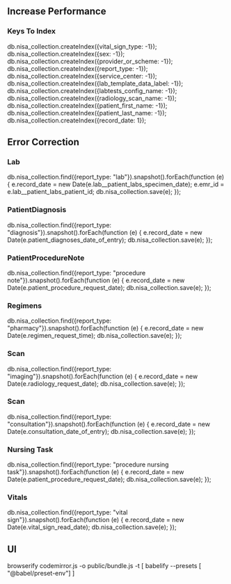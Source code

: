 ## Increase Performance 

### Keys To Index
db.nisa_collection.createIndex({vital_sign_type: -1});
db.nisa_collection.createIndex({sex: -1});
db.nisa_collection.createIndex({provider_or_scheme: -1});
db.nisa_collection.createIndex({report_type: -1});
db.nisa_collection.createIndex({service_center: -1});
db.nisa_collection.createIndex({lab_template_data_label: -1});
db.nisa_collection.createIndex({labtests_config_name: -1});
db.nisa_collection.createIndex({radiology_scan_name: -1});
db.nisa_collection.createIndex({patient_first_name: -1});
db.nisa_collection.createIndex({patient_last_name: -1});
db.nisa_collection.createIndex({record_date: 1});

## Error Correction

### Lab
db.nisa_collection.find({report_type: "lab"}).snapshot().forEach(function (e) {
    e.record_date = new Date(e.lab__patient_labs_specimen_date); 
    e.emr_id = e.lab__patient_labs_patient_id; 
    db.nisa_collection.save(e); 
});

### PatientDiagnosis
db.nisa_collection.find({report_type: "diagnosis"}).snapshot().forEach(function (e) {
    e.record_date = new Date(e.patient_diagnoses_date_of_entry); 
    db.nisa_collection.save(e); 
});

### PatientProcedureNote
db.nisa_collection.find({report_type: "procedure note"}).snapshot().forEach(function (e) {
    e.record_date = new Date(e.patient_procedure_request_date); 
    db.nisa_collection.save(e); 
});

### Regimens
db.nisa_collection.find({report_type: "pharmacy"}).snapshot().forEach(function (e) {
    e.record_date = new Date(e.regimen_request_time); 
    db.nisa_collection.save(e); 
});

### Scan
db.nisa_collection.find({report_type: "imaging"}).snapshot().forEach(function (e) {
    e.record_date = new Date(e.radiology_request_date); 
    db.nisa_collection.save(e); 
});

### Scan
db.nisa_collection.find({report_type: "consultation"}).snapshot().forEach(function (e) {
    e.record_date = new Date(e.consultation_date_of_entry); 
    db.nisa_collection.save(e); 
});

### Nursing Task
db.nisa_collection.find({report_type: "procedure nursing task"}).snapshot().forEach(function (e) {
    e.record_date = new Date(e.patient_procedure_request_date); 
    db.nisa_collection.save(e); 
});

### Vitals
db.nisa_collection.find({report_type: "vital sign"}).snapshot().forEach(function (e) {
    e.record_date = new Date(e.vital_sign_read_date); 
    db.nisa_collection.save(e); 
});



## UI
 browserify codemirror.js -o public/bundle.js -t [ babelify --presets [ "@babel/preset-env"] ]